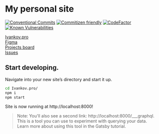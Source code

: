 # My personal site </br>
[![Conventional Commits](https://img.shields.io/badge/Conventional%20Commits-1.0.0-yellow.svg)](https://conventionalcommits.org) [![Commitizen friendly](https://img.shields.io/badge/commitizen-friendly-brightgreen.svg)](http://commitizen.github.io/cz-cli/) [![CodeFactor](https://www.codefactor.io/repository/github/moonw1nd/ivankov.pro/badge)](https://www.codefactor.io/repository/github/moonw1nd/ivankov.pro) [![Known Vulnerabilities](https://snyk.io/test/github/moonw1nd/ivankov.pro/badge.svg)](https://snyk.io/test/github/moonw1nd/ivankov.pro)

[Ivankov.pro](http://ivankov.pro/)</br>
[Figma](https://www.figma.com/file/P0MotXWiDFi4EH1rgxM4zaZ3/AlexanderIvankoff.ru?node-id=117%3A93)</br>
[Projects board](https://github.com/users/MoonW1nd/projects/1)</br>
[Issues](https://github.com/MoonW1nd/Ivankov.pro/issues)</br>

## Start developing.

Navigate into your new site’s directory and start it up.

```bash
cd Ivankov.pro/
npm i
npm start
```

Site is now running at http://localhost:8000!

> Note: You'll also see a second link: http://localhost:8000/___graphql. This is a tool you can use to experiment with querying your data. Learn more about using this tool in the Gatsby tutorial.


